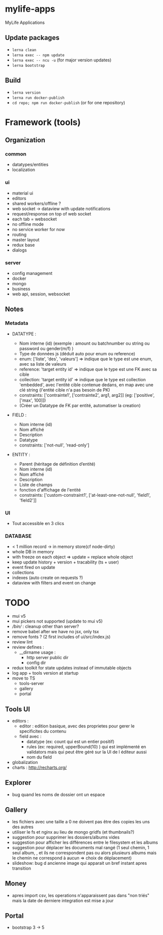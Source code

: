 # mylife-apps
MyLife Applications

## Update packages
 - `lerna clean`
 - `lerna exec -- npm update`
 - `lerna exec -- ncu -u` (for major version updates)
 - `lerna bootstrap`

## Build
 - `lerna version`
 - `lerna run docker-publish`
 - `cd repo; npm run docker-publish` (or for one repository)

# Framework (tools)

## Organization

### common
- datatypes/entities
- localization

### ui
- material ui
- editors
- shared workers/offline ?
- web socket -> dataview with update notifications
- request/response on top of web socket
- each tab = websocket
- no offline mode
- no service worker for now
- routing
- master layout
- redux base
- dialogs

### server
- config management
- docker
- mongo
- business
- web api, session, websocket

## Notes

### Metadata

- DATATYPE :
  - Nom interne (id) (exemple : amount ou batchnumber ou string ou password ou gender(m/f) )
  - Type de données js (déduit auto pour enum ou reference)
  - enum: ['liste', 'des', 'valeurs'] => indique que le type est une enum, avec sa liste de valeurs
  - reference: 'target entity id' => indique que le type est une FK avec sa cible
  - collection: 'target entity id' => indique que le type est collection 'embedded', avec l'entité cible contenue dedans, en map avec une clé string (l'entité cible n'a pas besoin de PK)
  - constraints: ['contrainte1', ['contrainte2', arg1, arg2]] (eg: ['positive', ['max', 100]])
  - (Créer un Datatype de FK par entité, automatiser la creation)

- FIELD :
  - Nom interne (id)
  - Nom affiché
  - Description
  - Datatype
  - constraints: ['not-null', 'read-only']

- ENTITY :
  - Parent (héritage de définition d’entité)
  - Nom interne (id)
  - Nom affiché
  - Description
  - Liste de champs
  - fonction d'affichage de l'entité
  - constraints: ['custom-constraint1', ['at-least-one-not-null', 'field1', 'field2']]

### UI

- Tout accessible en 3 clics

### DATABASE
- < 1 million record -> in memory store(cf node-dirty)
- whole DB in memory
- with freeze on each object => update = replace whole object
- keep update history + version + tracability (ts + user)
- event fired on update
- collections
- indexes (auto create on requests ?)
- dataview with filters and event on change

# TODO

- mui v5
- mui pickers not supported (update to mui v5)
- */bin/* : cleanup other than server?
- remove babel after we have no jsx, only tsx
- remove fonts ? (2 first includes of ui/src/index.js)
- review lint
- review defines :
  - __dirname usage :
    - http server public dir
    - config dir
- redux toolkit for state updates instead of immutable objects
- log app + tools version at startup
- move to TS
  - tools-server
  - gallery
  - portal

## Tools UI

- editors :
  - editor : edition basique, avec des proprietes pour gerer le specificites du contenu
  - field avec :
    - datatype (ex: count qui est un entier positif)
    - rules (ex: required, upperBound(10) ) qui est implémenté en validators mais qui peut être géré sur la UI de l éditeur aussi
    - nom du field
- globalization
- charts : http://recharts.org/

## Explorer

- bug quand les noms de dossier ont un espace

## Gallery

- les fichiers avec une taille a 0 ne doivent pas être des copies les uns des autres
- utiliser le fs et nginx au lieu de mongo gridfs (et thumbnails?)
- suggestion pour supprimer les dossiers/albums vides
- suggestion pour afficher les différences entre le filesystem et les albums
- suggestion pour déplacer les documents mal rangé (1 seul chemin, 1 seul album, , et ils ne correspondent pas ou alors plusieurs albums mais le chemin ne correspond à aucun => choix de déplacement)
- slideshow: bug d ancienne image qui apparait un bref instant apres transition

## Money

- apres import csv, les operations n'apparaissent pas dans "non triés" mais la date de derniere integration est mise a jour

## Portal

- bootstrap 3 -> 5
